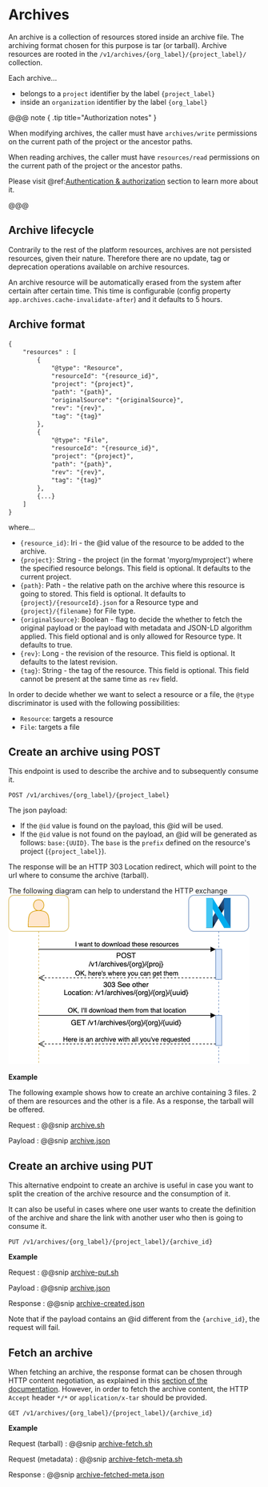 # Archives

An archive is a collection of resources stored inside an archive file. The archiving format chosen for this purpose is 
tar (or tarball). Archive resources are rooted in the `/v1/archives/{org_label}/{project_label}/` collection.

Each archive... 

- belongs to a `project` identifier by the label `{project_label}`
- inside an `organization` identifier by the label `{org_label}`

@@@ note { .tip title="Authorization notes" }	

When modifying archives, the caller must have `archives/write` permissions on the current path of the project or the 
ancestor paths.

When reading archives, the caller must have `resources/read` permissions on the current path of the project or the 
ancestor paths.

Please visit @ref:[Authentication & authorization](authentication.md) section to learn more about it.

@@@

## Archive lifecycle

Contrarily to the rest of the platform resources, archives are not persisted resources, given their nature. Therefore 
there are no update, tag or deprecation operations available on archive resources.

An archive resource will be automatically erased from the system after certain after certain time. This time is 
configurable (config property `app.archives.cache-invalidate-after`) and it defaults to 5 hours.

## Archive format

```
{
    "resources" : [
        {
            "@type": "Resource",
            "resourceId": "{resource_id}",
            "project": "{project}",
            "path": "{path}",
            "originalSource": "{originalSource}",
            "rev": "{rev}",
            "tag": "{tag}"
        },
        {
            "@type": "File",
            "resourceId": "{resource_id}",
            "project": "{project}",
            "path": "{path}",
            "rev": "{rev}",
            "tag": "{tag}"
        },
        {...}       
    ]
}
```

where...

- `{resource_id}`: Iri - the @id value of the resource to be added to the archive.
- `{project}`: String - the project (in the format 'myorg/myproject') where the specified resource belongs. This field 
  is optional. It defaults to the current project.
- `{path}`: Path - the relative path on the archive where this resource is going to stored. This field is optional. It 
  defaults to `{project}/{resourceId}.json` for a Resource type and `{project}/{filename}` for File type.
- `{originalSource}`: Boolean - flag to decide the whether to fetch the original payload or the payload with metadata 
  and JSON-LD algorithm applied. This field optional and is only allowed for Resource type. It defaults to true.
- `{rev}`: Long - the revision of the resource. This field is optional. It defaults to the latest revision.
- `{tag}`: String - the tag of the resource. This field is optional. This field cannot be present at the same time as 
  `rev` field.

In order to decide whether we want to select a resource or a file, the `@type` discriminator is used with the following 
possibilities:

- `Resource`: targets a resource
- `File`: targets a file

## Create an archive using POST

This endpoint is used to describe the archive and to subsequently consume it.
```
POST /v1/archives/{org_label}/{project_label}
```

The json payload:

- If the `@id` value is found on the payload, this @id will be used.
- If the `@id` value is not found on the payload, an @id will be generated as follows: `base:{UUID}`. The `base` is 
  the `prefix` defined on the resource's project (`{project_label}`).

The response will be an HTTP 303 Location redirect, which will point to the url where to consume the archive (tarball).

The following diagram can help to understand the HTTP exchange
![post-redirect-get](assets/archives/post-redirect-get.png "Post/Redirect/Get archive")

**Example**

The following example shows how to create an archive containing 3 files. 2 of them are resources and the other is a file.
As a response, the tarball will be offered.

Request
:   @@snip [archive.sh](assets/archives/archive.sh)

Payload
:   @@snip [archive.json](assets/archives/archive.json)


## Create an archive using PUT

This alternative endpoint to create an archive is useful in case you want to split the creation of the archive resource 
and the consumption of it. 

It can also be useful in cases where one user wants to create the definition of the archive and share the link with 
another user who then is going to consume it.

```
PUT /v1/archives/{org_label}/{project_label}/{archive_id}
```

**Example**

Request
:   @@snip [archive-put.sh](assets/archives/archive-put.sh)

Payload
:   @@snip [archive.json](assets/archives/archive.json)

Response
:   @@snip [archive-created.json](assets/archives/archive-created.json)

Note that if the payload contains an @id different from the `{archive_id}`, the request will fail.

## Fetch an archive

When fetching an archive, the response format can be chosen through HTTP content negotiation,
as explained in this [section of the documentation](content-negotiation.md#supported-mime-types).
However, in order to fetch the archive content, the HTTP `Accept` header  `*/*` or `application/x-tar` should be provided.

```
GET /v1/archives/{org_label}/{project_label}/{archive_id}
```

**Example**

Request (tarball)
:   @@snip [archive-fetch.sh](assets/archives/archive-fetch.sh)

Request (metadata)
:   @@snip [archive-fetch-meta.sh](assets/archives/archive-fetch-meta.sh)

Response
:   @@snip [archive-fetched-meta.json](assets/archives/archive-fetched-meta.json)